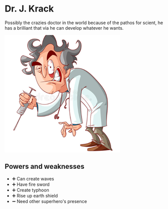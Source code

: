 # Dr. J. Krack

Possibly the crazies doctor in the world because of the pathos for scient, he has
a brilliant that via he can develop whatever he wants.

![hero picture](./../images/dr-j-krack.jpg)

## Powers and weaknesses

- ➕ Can create waves
- ➕ Have fire sword
- ➕ Create typhoon
- ➕ Rise up earth shield
- ➖ Need other superhero's presence
